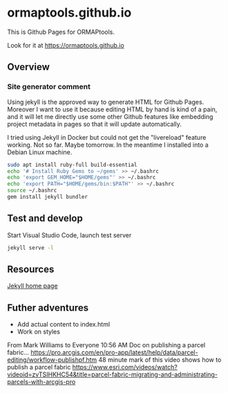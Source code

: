 # ormaptools.github.io

This is Github Pages for ORMAPtools.

Look for it at https://ormaptools.github.io

## Overview

### Site generator comment

Using jekyll is the approved way to generate HTML for Github Pages.
Moreover I want to use it because editing HTML by hand is kind of a pain,
and it will let me directly use some other Github features like
embedding project metadata in pages so that it will update automatically.

I tried using Jekyll in Docker but could not get the "livereload" feature working.
Not so far. Maybe tomorrow. In the meantime I installed into a Debian Linux machine.

```bash
sudo apt install ruby-full build-essential
echo '# Install Ruby Gems to ~/gems' >> ~/.bashrc
echo 'export GEM_HOME="$HOME/gems"' >> ~/.bashrc
echo 'export PATH="$HOME/gems/bin:$PATH"' >> ~/.bashrc
source ~/.bashrc
gem install jekyll bundler
```

## Test and develop

Start Visual Studio Code, launch test server

```bash
jekyll serve -l
```

## Resources

[Jekyll home page](https://jekyllrb.com/docs/installation/)

## Futher adventures

* Add actual content to index.html
* Work on styles




From Mark Williams to Everyone 10:56 AM
Doc on publishing a parcel fabric... https://pro.arcgis.com/en/pro-app/latest/help/data/parcel-editing/workflow-publishpf.htm
48 minute mark of this video shows how to publish a parcel fabric  https://www.esri.com/videos/watch?videoid=zvTSIHKHC54&title=parcel-fabric-migrating-and-administrating-parcels-with-arcgis-pro
